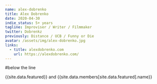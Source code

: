 ```yaml
---
name: alex-dobrenko
title: Alex Dobrenko
date: 2020-04-30
indie_status: 5+ years
tagline: Improviser / Writer / Filmmaker
twitter: Dobrenkz
previously: Distance / UCB / Funny or Die
avatar: /assets/img/alex-dobrenko.jpg
links:
  - title: alexdobrenko.com
    url: https://alexdobrenko.com/
---
```

#below the line

{{site.data.featured}}  and {{site.data.members[site.data.featured].name}}
